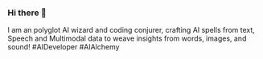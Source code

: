 ### Hi there 👋
<!--
- 🔭 I’m currently working on GSoC 2022 recommendation engine project
- 🌱 I’m currently learning end-to-end AI development 
- 😄 [My GSoC Blog](https://gli-mrunal.github.io/categories/gsoc-blogging/) --> 
I am an polyglot AI wizard and coding conjurer, crafting AI spells from text, Speech and Multimodal data to weave insights from words, images, and sound! #AIDeveloper #AIAlchemy

<!--

**gli-mrunal/gli-mrunal** is a ✨ _special_ ✨ repository because its `README.md` (this file) appears on your GitHub profile.

Here are some ideas to get you started:

- 🔭 I’m currently working on ...
- 🌱 I’m currently learning ...
- 👯 I’m looking to collaborate on ...
- 🤔 I’m looking for help with ...
- 💬 Ask me about ...
- 📫 How to reach me: ...
- 😄 Pronouns: ...
- ⚡ Fun fact: ...



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 

(github wiki -> https://github.com/ThanosM97/gsoc2022-openvino/wiki/)

-->
